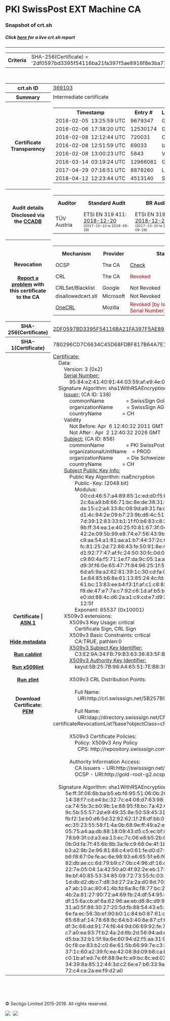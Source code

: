 # PKI SwissPost EXT Machine CA
### Snapshot of crt.sh
##### Click [here](https://crt.sh/?q=2DF0597BD3395F54116BA21FA397F5AE8916F8E3BA7719B0EDB54F2BA250DB1C) for a live crt.sh report

---
<!DOCTYPE HTML PUBLIC "-//W3C//DTD HTML 4.0 Transitional//EN">
<HTML>

<BODY>

<TABLE>
  <TR>
    <TH class="outer">Criteria</TH>
    <TD class="outer">SHA-256(Certificate) = '2df0597bd3395f54116ba21fa397f5ae8916f8e3ba7719b0edb54f2ba250db1c'</TD>
  </TR>
</TABLE>
<BR>
<TABLE>
  <TR>
    <TH class="outer">crt.sh ID</TH>
    <TD class="outer"><A href="?id=369103">369103</A></TD>
  </TR>
  <TR>
    <TH class="outer">Summary</TH>
    <TD class="outer">Intermediate certificate</TD>
  </TR>
  <TR>
    <TH class="outer">Certificate<BR>Transparency</TH>
    <TD class="outer">
<TABLE class="options" style="margin-left:0px">
  <TR>
    <TH>Timestamp</TH>
    <TH>Entry #</TH>
    <TH>Log Operator</TH>
    <TH>Log URL</TH>
  </TR>
  <TR>
    <TD>2016-02-05&nbsp; <FONT class="small">13:25:59 UTC</FONT></TD>
    <TD>9679347</TD>
    <TD>Google</TD>
    <TD>https://ct.googleapis.com/rocketeer</TD>
  </TR>
  <TR>
    <TD>2016-02-06&nbsp; <FONT class="small">17:38:20 UTC</FONT></TD>
    <TD>12530174</TD>
    <TD>Google</TD>
    <TD>https://ct.googleapis.com/pilot</TD>
  </TR>
  <TR>
    <TD>2016-02-08&nbsp; <FONT class="small">12:12:44 UTC</FONT></TD>
    <TD>720031</TD>
    <TD>Certly</TD>
    <TD>https://log.certly.io</TD>
  </TR>
  <TR>
    <TD>2016-02-08&nbsp; <FONT class="small">12:51:59 UTC</FONT></TD>
    <TD>69033</TD>
    <TD>Izenpe</TD>
    <TD>https://ct.izenpe.com</TD>
  </TR>
  <TR>
    <TD>2016-02-08&nbsp; <FONT class="small">13:00:23 UTC</FONT></TD>
    <TD>5843</TD>
    <TD>Venafi</TD>
    <TD>https://ctlog.api.venafi.com</TD>
  </TR>
  <TR>
    <TD>2016-03-14&nbsp; <FONT class="small">03:19:24 UTC</FONT></TD>
    <TD>12966081</TD>
    <TD>Google</TD>
    <TD>https://ct.googleapis.com/aviator</TD>
  </TR>
  <TR>
    <TD>2017-04-29&nbsp; <FONT class="small">07:16:51 UTC</FONT></TD>
    <TD>8878260</TD>
    <TD>Let's Encrypt</TD>
    <TD>https://clicky.ct.letsencrypt.org</TD>
  </TR>
  <TR>
    <TD>2018-04-12&nbsp; <FONT class="small">12:23:44 UTC</FONT></TD>
    <TD>4513140</TD>
    <TD>Sectigo</TD>
    <TD>https://dodo.ct.comodo.com</TD>
  </TR>
</TABLE>
    </TD>
  </TR>
  <TR>
    <TH class="outer">Audit details<BR>
      <DIV class="small" style="padding-top:3px">Disclosed via the
        <A href="//ccadb-public.secure.force.com/mozilla/PublicAllIntermediateCerts" target="_blank">CCADB</A></DIV>
    </TH>
    <TD class="outer">
<TABLE class="options" style="margin-left:0px">
  <TR>
    <TH>Auditor</TH>
    <TH>Standard Audit</TH>
    <TH>BR Audit</TH>
    <TH>EV SSL Audit</TH>
    <TH>Documents</TH>
    <TH>CCADB</TH>
    <TH>Root Owner / Certificate</TH>
  </TR>
  <TR>
    <TD style="vertical-align:middle">TÜV Austria</TD>
    <TD>ETSI EN 319 411:
      <A href="https://it-tuv.com/wp-content/uploads/2018/12/AA2018122002_Audit_Attestation_TA_CERT__SwissSign_Gold_G2.pdf" target="_blank">2018-12-20</A>
      <BR><FONT style="font-size:8pt">(2017-10-10 to 2018-09-28)</FONT></TD>
    <TD>ETSI EN 319 411:
      <A href="https://it-tuv.com/wp-content/uploads/2018/12/AA2018122002_Audit_Attestation_TA_CERT__SwissSign_Gold_G2.pdf" target="_blank">2018-12-20</A>
      <BR><FONT style="font-size:8pt">(2017-10-10 to 2018-09-28)</FONT></TD>
    <TD>ETSI EN 319 411:
      <A href="https://it-tuv.com/wp-content/uploads/2018/12/AA2018122002_Audit_Attestation_TA_CERT__SwissSign_Gold_G2.pdf" target="_blank">2018-12-20</A>
      <BR><FONT style="font-size:8pt">(2017-10-10 to 2018-09-28)</FONT></TD>
    <TD>
      <A href="http://repository.swisssign.com/SwissSign-Gold-CP-CPS.pdf" target="blank">CP</A>
      <A href="http://repository.swisssign.com/SwissSign-Gold-CP-CPS.pdf" target="blank">CPS</A>
    </TD>
    <TD><A href="//ccadb.force.com/001o000000xNw4vAAC" target="_blank">001o000000xNw4vAAC</A></TD>
    <TD><A href="/?id=1221">SwissSign AG</A></TD>
  </TR>
</TABLE>
    </TD>
  </TR>
  <TR>
    <TH class="outer">Revocation<BR><BR>
      <DIV class="small" style="padding-top:3px"><A href="?id=369103&opt=problemreporting">Report a problem</A> with<BR>this certificate to the CA</DIV></TH>
    <TD class="outer">
      <TABLE class="options" style="margin-left:0px">
        <TR>
          <TH>Mechanism</TH>
          <TH>Provider</TH>
          <TH>Status</TH>
          <TH>Revocation Date</TH>
          <TH>Last Observed in CRL</TH>
          <TH>Last Checked <SPAN style="color:#CC0000;vertical-align:middle;font-size:70%;font-weight:normal">(Error)</SPAN></TH>
        </TR>
        <TR>
          <TD>OCSP</TD>
          <TD>The CA</TD>
          <TD><A href="?id=369103&opt=ocsp">Check</A></TD>
          <TD><SPAN style="color:#888888">?</SPAN></TD>
          <TD><SPAN style="color:#888888">n/a</SPAN></TD>
          <TD><SPAN style="color:#888888">?</SPAN></TD>
        </TR>
        <TR>
          <TD>CRL</TD>
          <TD>The CA</TD>
          <TD><SPAN style="color:#CC0000">Revoked</SPAN></TD><TD>2018-11-22&nbsp; <FONT class="small">13:20:33 UTC</FONT></TD><TD>2019-08-27&nbsp; <FONT class="small">19:00:03 UTC</FONT></TD><TD>2019-12-04&nbsp; <FONT class="small">20:05:09 UTC</FONT></TD>
        </TR>
        <TR>
          <TD>CRLSet/Blacklist</TD>
          <TD>Google</TD>
          <TD>Not Revoked</TD>
          <TD><SPAN style="color:#888888">n/a</SPAN></TD>
          <TD><SPAN style="color:#888888">n/a</SPAN></TD>
          <TD><SPAN style="color:#888888">n/a</SPAN></TD>
        </TR>
        <TR>
          <TD>disallowedcert.stl</TD>
          <TD>Microsoft</TD>
          <TD>Not Revoked</TD>
          <TD><SPAN style="color:#888888">n/a</SPAN></TD>
          <TD><SPAN style="color:#888888">n/a</SPAN></TD>
          <TD><SPAN style="color:#888888">n/a</SPAN></TD>
        </TR>
        <TR>
          <TD><A href="/mozilla-onecrl" target="_blank">OneCRL</A></TD>
          <TD>Mozilla</TD>
          <TD><SPAN style="color:#CC0000">Revoked [by Issuer Name, Serial Number]</SPAN></TD><TD>2018-12-07&nbsp; <FONT class="small">09:51:34 UTC</FONT></TD>
          <TD><SPAN style="color:#888888">n/a</SPAN></TD>
          <TD><SPAN style="color:#888888">n/a</SPAN></TD>
        </TR>
      </TABLE>
    </TD>
  </TR>
  <TR>
    <TH class="outer">SHA-256(Certificate)</TH>
    <TD class="outer"><A href="//censys.io/certificates/2df0597bd3395f54116ba21fa397f5ae8916f8e3ba7719b0edb54f2ba250db1c">2DF0597BD3395F54116BA21FA397F5AE8916F8E3BA7719B0EDB54F2BA250DB1C</A></TD>
  </TR>
  <TR>
    <TH class="outer">SHA-1(Certificate)</TH>
    <TD class="outer">7B0296CD7C6634C45D68FDBF817B64A7E16D6BB3</TD>
  </TR>
  <TR>
    <TH class="outer">Certificate | <A href="?asn1=369103">ASN.1</A>
      <SPAN class="small"><BR>
      <BR><BR><A href="?id=369103&opt=nometadata">Hide metadata</A>
      <BR><BR><A href="?id=369103&opt=cablint">Run cablint</A>
      <BR><BR><A href="?id=369103&opt=x509lint">Run x509lint</A>
      <BR><BR><A href="?id=369103&opt=zlint">Run zlint</A>
      <BR><BR><BR>Download Certificate: <A href="?d=369103">PEM</A>
      </SPAN>
    </TH>
    <TD class="text"><A href="?d=369103">Certificate:</A><BR>&nbsp;&nbsp;&nbsp;&nbsp;Data:<BR>&nbsp;&nbsp;&nbsp;&nbsp;&nbsp;&nbsp;&nbsp;&nbsp;Version:&nbsp;3&nbsp;(0x2)<BR>&nbsp;&nbsp;&nbsp;&nbsp;&nbsp;&nbsp;&nbsp;&nbsp;<A href="?serial=009584e2414091440359afe94e01eadb">Serial&nbsp;Number:</A><BR>&nbsp;&nbsp;&nbsp;&nbsp;&nbsp;&nbsp;&nbsp;&nbsp;&nbsp;&nbsp;&nbsp;&nbsp;95:84:e2:41:40:91:44:03:59:af:e9:4e:01:ea:db<BR>&nbsp;&nbsp;&nbsp;&nbsp;Signature&nbsp;Algorithm:&nbsp;sha1WithRSAEncryption<BR>&nbsp;&nbsp;&nbsp;&nbsp;&nbsp;&nbsp;&nbsp;&nbsp;<A href="?caid=138">Issuer:</A> <SPAN class="small">(CA ID: 138)</SPAN><BR>&nbsp;&nbsp;&nbsp;&nbsp;&nbsp;&nbsp;&nbsp;&nbsp;&nbsp;&nbsp;&nbsp;&nbsp;commonName&nbsp;&nbsp;&nbsp;&nbsp;&nbsp;&nbsp;&nbsp;&nbsp;&nbsp;&nbsp;&nbsp;&nbsp;&nbsp;&nbsp;&nbsp;&nbsp;=&nbsp;SwissSign&nbsp;Gold&nbsp;CA&nbsp;-&nbsp;G2<BR>&nbsp;&nbsp;&nbsp;&nbsp;&nbsp;&nbsp;&nbsp;&nbsp;&nbsp;&nbsp;&nbsp;&nbsp;organizationName&nbsp;&nbsp;&nbsp;&nbsp;&nbsp;&nbsp;&nbsp;&nbsp;&nbsp;&nbsp;=&nbsp;SwissSign&nbsp;AG<BR>&nbsp;&nbsp;&nbsp;&nbsp;&nbsp;&nbsp;&nbsp;&nbsp;&nbsp;&nbsp;&nbsp;&nbsp;countryName&nbsp;&nbsp;&nbsp;&nbsp;&nbsp;&nbsp;&nbsp;&nbsp;&nbsp;&nbsp;&nbsp;&nbsp;&nbsp;&nbsp;&nbsp;=&nbsp;CH<BR>&nbsp;&nbsp;&nbsp;&nbsp;&nbsp;&nbsp;&nbsp;&nbsp;Validity<BR>&nbsp;&nbsp;&nbsp;&nbsp;&nbsp;&nbsp;&nbsp;&nbsp;&nbsp;&nbsp;&nbsp;&nbsp;Not&nbsp;Before:&nbsp;Apr&nbsp;&nbsp;6&nbsp;12:40:32&nbsp;2011&nbsp;GMT<BR>&nbsp;&nbsp;&nbsp;&nbsp;&nbsp;&nbsp;&nbsp;&nbsp;&nbsp;&nbsp;&nbsp;&nbsp;Not&nbsp;After&nbsp;:&nbsp;Apr&nbsp;&nbsp;2&nbsp;12:40:32&nbsp;2026&nbsp;GMT<BR>&nbsp;&nbsp;&nbsp;&nbsp;&nbsp;&nbsp;&nbsp;&nbsp;<A href="?caid=856">Subject:</A> <SPAN class="small">(CA ID: 856)</SPAN><BR>&nbsp;&nbsp;&nbsp;&nbsp;&nbsp;&nbsp;&nbsp;&nbsp;&nbsp;&nbsp;&nbsp;&nbsp;commonName&nbsp;&nbsp;&nbsp;&nbsp;&nbsp;&nbsp;&nbsp;&nbsp;&nbsp;&nbsp;&nbsp;&nbsp;&nbsp;&nbsp;&nbsp;&nbsp;=&nbsp;PKI&nbsp;SwissPost&nbsp;EXT&nbsp;Machine&nbsp;CA<BR>&nbsp;&nbsp;&nbsp;&nbsp;&nbsp;&nbsp;&nbsp;&nbsp;&nbsp;&nbsp;&nbsp;&nbsp;organizationalUnitName&nbsp;&nbsp;&nbsp;&nbsp;=&nbsp;PROD<BR>&nbsp;&nbsp;&nbsp;&nbsp;&nbsp;&nbsp;&nbsp;&nbsp;&nbsp;&nbsp;&nbsp;&nbsp;organizationName&nbsp;&nbsp;&nbsp;&nbsp;&nbsp;&nbsp;&nbsp;&nbsp;&nbsp;&nbsp;=&nbsp;Die&nbsp;Schweizerische&nbsp;Post<BR>&nbsp;&nbsp;&nbsp;&nbsp;&nbsp;&nbsp;&nbsp;&nbsp;&nbsp;&nbsp;&nbsp;&nbsp;countryName&nbsp;&nbsp;&nbsp;&nbsp;&nbsp;&nbsp;&nbsp;&nbsp;&nbsp;&nbsp;&nbsp;&nbsp;&nbsp;&nbsp;&nbsp;=&nbsp;CH<BR>&nbsp;&nbsp;&nbsp;&nbsp;&nbsp;&nbsp;&nbsp;&nbsp;<A href="?spkisha256=7e7d1022a26066375f44b74f7784a687560bfa7e9636c476522e9840a64b1ade">Subject&nbsp;Public&nbsp;Key&nbsp;Info:</A><BR>&nbsp;&nbsp;&nbsp;&nbsp;&nbsp;&nbsp;&nbsp;&nbsp;&nbsp;&nbsp;&nbsp;&nbsp;Public&nbsp;Key&nbsp;Algorithm:&nbsp;rsaEncryption<BR>&nbsp;&nbsp;&nbsp;&nbsp;&nbsp;&nbsp;&nbsp;&nbsp;&nbsp;&nbsp;&nbsp;&nbsp;&nbsp;&nbsp;&nbsp;&nbsp;Public-Key:&nbsp;(2048&nbsp;bit)<BR>&nbsp;&nbsp;&nbsp;&nbsp;&nbsp;&nbsp;&nbsp;&nbsp;&nbsp;&nbsp;&nbsp;&nbsp;&nbsp;&nbsp;&nbsp;&nbsp;Modulus:<BR>&nbsp;&nbsp;&nbsp;&nbsp;&nbsp;&nbsp;&nbsp;&nbsp;&nbsp;&nbsp;&nbsp;&nbsp;&nbsp;&nbsp;&nbsp;&nbsp;&nbsp;&nbsp;&nbsp;&nbsp;00:cd:46:57:a4:89:85:1c:ed:d0:f5:b9:6f:e1:c5:<BR>&nbsp;&nbsp;&nbsp;&nbsp;&nbsp;&nbsp;&nbsp;&nbsp;&nbsp;&nbsp;&nbsp;&nbsp;&nbsp;&nbsp;&nbsp;&nbsp;&nbsp;&nbsp;&nbsp;&nbsp;2c:6a:a9:b8:66:71:bc:8e:de:38:31:8d:c0:cf:c2:<BR>&nbsp;&nbsp;&nbsp;&nbsp;&nbsp;&nbsp;&nbsp;&nbsp;&nbsp;&nbsp;&nbsp;&nbsp;&nbsp;&nbsp;&nbsp;&nbsp;&nbsp;&nbsp;&nbsp;&nbsp;da:15:c2:a4:33:8c:08:9d:a9:31:fa:c7:db:ae:c5:<BR>&nbsp;&nbsp;&nbsp;&nbsp;&nbsp;&nbsp;&nbsp;&nbsp;&nbsp;&nbsp;&nbsp;&nbsp;&nbsp;&nbsp;&nbsp;&nbsp;&nbsp;&nbsp;&nbsp;&nbsp;d1:4c:94:2e:09:b7:23:9b:d6:4c:51:63:e0:eb:8b:<BR>&nbsp;&nbsp;&nbsp;&nbsp;&nbsp;&nbsp;&nbsp;&nbsp;&nbsp;&nbsp;&nbsp;&nbsp;&nbsp;&nbsp;&nbsp;&nbsp;&nbsp;&nbsp;&nbsp;&nbsp;7d:39:12:83:33:b1:1f:f0:b6:83:c8:20:0d:aa:33:<BR>&nbsp;&nbsp;&nbsp;&nbsp;&nbsp;&nbsp;&nbsp;&nbsp;&nbsp;&nbsp;&nbsp;&nbsp;&nbsp;&nbsp;&nbsp;&nbsp;&nbsp;&nbsp;&nbsp;&nbsp;9b:ff:34:ea:1e:40:25:f0:81:67:3f:04:2b:e0:2f:<BR>&nbsp;&nbsp;&nbsp;&nbsp;&nbsp;&nbsp;&nbsp;&nbsp;&nbsp;&nbsp;&nbsp;&nbsp;&nbsp;&nbsp;&nbsp;&nbsp;&nbsp;&nbsp;&nbsp;&nbsp;42:2e:09:5b:99:e8:74:e7:56:43:9b:0c:b3:1c:3b:<BR>&nbsp;&nbsp;&nbsp;&nbsp;&nbsp;&nbsp;&nbsp;&nbsp;&nbsp;&nbsp;&nbsp;&nbsp;&nbsp;&nbsp;&nbsp;&nbsp;&nbsp;&nbsp;&nbsp;&nbsp;c9:aa:54:a1:81:aa:a1:b7:44:37:2c:69:e9:83:32:<BR>&nbsp;&nbsp;&nbsp;&nbsp;&nbsp;&nbsp;&nbsp;&nbsp;&nbsp;&nbsp;&nbsp;&nbsp;&nbsp;&nbsp;&nbsp;&nbsp;&nbsp;&nbsp;&nbsp;&nbsp;fc:81:25:2d:72:86:43:fe:50:91:8e:4d:5e:8b:6b:<BR>&nbsp;&nbsp;&nbsp;&nbsp;&nbsp;&nbsp;&nbsp;&nbsp;&nbsp;&nbsp;&nbsp;&nbsp;&nbsp;&nbsp;&nbsp;&nbsp;&nbsp;&nbsp;&nbsp;&nbsp;d1:92:77:47:af:fc:24:50:30:fc:0d:09:13:d8:bb:<BR>&nbsp;&nbsp;&nbsp;&nbsp;&nbsp;&nbsp;&nbsp;&nbsp;&nbsp;&nbsp;&nbsp;&nbsp;&nbsp;&nbsp;&nbsp;&nbsp;&nbsp;&nbsp;&nbsp;&nbsp;c9:80:4a:f5:71:1e:f7:da:9c:05:1a:a1:3e:f2:51:<BR>&nbsp;&nbsp;&nbsp;&nbsp;&nbsp;&nbsp;&nbsp;&nbsp;&nbsp;&nbsp;&nbsp;&nbsp;&nbsp;&nbsp;&nbsp;&nbsp;&nbsp;&nbsp;&nbsp;&nbsp;d9:3f:f6:0e:65:47:7f:84:96:25:1f:5d:7e:d9:82:<BR>&nbsp;&nbsp;&nbsp;&nbsp;&nbsp;&nbsp;&nbsp;&nbsp;&nbsp;&nbsp;&nbsp;&nbsp;&nbsp;&nbsp;&nbsp;&nbsp;&nbsp;&nbsp;&nbsp;&nbsp;6d:a5:9a:a2:62:81:39:1c:30:cd:fa:0a:40:1a:ab:<BR>&nbsp;&nbsp;&nbsp;&nbsp;&nbsp;&nbsp;&nbsp;&nbsp;&nbsp;&nbsp;&nbsp;&nbsp;&nbsp;&nbsp;&nbsp;&nbsp;&nbsp;&nbsp;&nbsp;&nbsp;1e:84:85:b6:8e:61:13:85:24:4c:fd:51:b4:ce:45:<BR>&nbsp;&nbsp;&nbsp;&nbsp;&nbsp;&nbsp;&nbsp;&nbsp;&nbsp;&nbsp;&nbsp;&nbsp;&nbsp;&nbsp;&nbsp;&nbsp;&nbsp;&nbsp;&nbsp;&nbsp;61:bc:13:83:ee:b4:f3:1f:af:c1:c8:83:b6:b2:dc:<BR>&nbsp;&nbsp;&nbsp;&nbsp;&nbsp;&nbsp;&nbsp;&nbsp;&nbsp;&nbsp;&nbsp;&nbsp;&nbsp;&nbsp;&nbsp;&nbsp;&nbsp;&nbsp;&nbsp;&nbsp;f8:de:47:e7:7a:c7:92:c6:1d:af:b5:b0:8c:1e:ca:<BR>&nbsp;&nbsp;&nbsp;&nbsp;&nbsp;&nbsp;&nbsp;&nbsp;&nbsp;&nbsp;&nbsp;&nbsp;&nbsp;&nbsp;&nbsp;&nbsp;&nbsp;&nbsp;&nbsp;&nbsp;e0:dd:88:4c:d6:2a:a1:c9:cd:e7:d9:20:07:a5:aa:<BR>&nbsp;&nbsp;&nbsp;&nbsp;&nbsp;&nbsp;&nbsp;&nbsp;&nbsp;&nbsp;&nbsp;&nbsp;&nbsp;&nbsp;&nbsp;&nbsp;&nbsp;&nbsp;&nbsp;&nbsp;12:5f<BR>&nbsp;&nbsp;&nbsp;&nbsp;&nbsp;&nbsp;&nbsp;&nbsp;&nbsp;&nbsp;&nbsp;&nbsp;&nbsp;&nbsp;&nbsp;&nbsp;Exponent:&nbsp;65537&nbsp;(0x10001)<BR>&nbsp;&nbsp;&nbsp;&nbsp;&nbsp;&nbsp;&nbsp;&nbsp;X509v3&nbsp;extensions:<BR>&nbsp;&nbsp;&nbsp;&nbsp;&nbsp;&nbsp;&nbsp;&nbsp;&nbsp;&nbsp;&nbsp;&nbsp;X509v3&nbsp;Key&nbsp;Usage:&nbsp;critical<BR>&nbsp;&nbsp;&nbsp;&nbsp;&nbsp;&nbsp;&nbsp;&nbsp;&nbsp;&nbsp;&nbsp;&nbsp;&nbsp;&nbsp;&nbsp;&nbsp;Certificate&nbsp;Sign,&nbsp;CRL&nbsp;Sign<BR>&nbsp;&nbsp;&nbsp;&nbsp;&nbsp;&nbsp;&nbsp;&nbsp;&nbsp;&nbsp;&nbsp;&nbsp;X509v3&nbsp;Basic&nbsp;Constraints:&nbsp;critical<BR>&nbsp;&nbsp;&nbsp;&nbsp;&nbsp;&nbsp;&nbsp;&nbsp;&nbsp;&nbsp;&nbsp;&nbsp;&nbsp;&nbsp;&nbsp;&nbsp;CA:TRUE,&nbsp;pathlen:0<BR>&nbsp;&nbsp;&nbsp;&nbsp;&nbsp;&nbsp;&nbsp;&nbsp;&nbsp;&nbsp;&nbsp;&nbsp;<A href="?ski=c3e29a34fb79b36336835fb5836d1665ac123ee2">X509v3&nbsp;Subject&nbsp;Key&nbsp;Identifier:</A><BR>&nbsp;&nbsp;&nbsp;&nbsp;&nbsp;&nbsp;&nbsp;&nbsp;&nbsp;&nbsp;&nbsp;&nbsp;&nbsp;&nbsp;&nbsp;&nbsp;C3:E2:9A:34:FB:79:B3:63:36:83:5F:B5:83:6D:16:65:AC:12:3E:E2<BR>&nbsp;&nbsp;&nbsp;&nbsp;&nbsp;&nbsp;&nbsp;&nbsp;&nbsp;&nbsp;&nbsp;&nbsp;<A href="?ski=5b257b96a465517eb839f3c078665ee83ae7f0ee">X509v3&nbsp;Authority&nbsp;Key&nbsp;Identifier:</A><BR>&nbsp;&nbsp;&nbsp;&nbsp;&nbsp;&nbsp;&nbsp;&nbsp;&nbsp;&nbsp;&nbsp;&nbsp;&nbsp;&nbsp;&nbsp;&nbsp;keyid:5B:25:7B:96:A4:65:51:7E:B8:39:F3:C0:78:66:5E:E8:3A:E7:F0:EE<BR><BR>&nbsp;&nbsp;&nbsp;&nbsp;&nbsp;&nbsp;&nbsp;&nbsp;&nbsp;&nbsp;&nbsp;&nbsp;X509v3&nbsp;CRL&nbsp;Distribution&nbsp;Points:&nbsp;<BR><BR>&nbsp;&nbsp;&nbsp;&nbsp;&nbsp;&nbsp;&nbsp;&nbsp;&nbsp;&nbsp;&nbsp;&nbsp;&nbsp;&nbsp;&nbsp;&nbsp;Full&nbsp;Name:<BR>&nbsp;&nbsp;&nbsp;&nbsp;&nbsp;&nbsp;&nbsp;&nbsp;&nbsp;&nbsp;&nbsp;&nbsp;&nbsp;&nbsp;&nbsp;&nbsp;&nbsp;&nbsp;URI:http://crl.swisssign.net/5B257B96A465517EB839F3C078665EE83AE7F0EE<BR><BR>&nbsp;&nbsp;&nbsp;&nbsp;&nbsp;&nbsp;&nbsp;&nbsp;&nbsp;&nbsp;&nbsp;&nbsp;&nbsp;&nbsp;&nbsp;&nbsp;Full&nbsp;Name:<BR>&nbsp;&nbsp;&nbsp;&nbsp;&nbsp;&nbsp;&nbsp;&nbsp;&nbsp;&nbsp;&nbsp;&nbsp;&nbsp;&nbsp;&nbsp;&nbsp;&nbsp;&nbsp;URI:ldap://directory.swisssign.net/CN=5B257B96A465517EB839F3C078665EE83AE7F0EE%2CO=SwissSign%2CC=CH?certificateRevocationList?base?objectClass=cRLDistributionPoint<BR><BR>&nbsp;&nbsp;&nbsp;&nbsp;&nbsp;&nbsp;&nbsp;&nbsp;&nbsp;&nbsp;&nbsp;&nbsp;X509v3&nbsp;Certificate&nbsp;Policies:&nbsp;<BR>&nbsp;&nbsp;&nbsp;&nbsp;&nbsp;&nbsp;&nbsp;&nbsp;&nbsp;&nbsp;&nbsp;&nbsp;&nbsp;&nbsp;&nbsp;&nbsp;Policy:&nbsp;X509v3&nbsp;Any&nbsp;Policy<BR>&nbsp;&nbsp;&nbsp;&nbsp;&nbsp;&nbsp;&nbsp;&nbsp;&nbsp;&nbsp;&nbsp;&nbsp;&nbsp;&nbsp;&nbsp;&nbsp;&nbsp;&nbsp;CPS:&nbsp;http://repository.swisssign.com/SwissSign-Gold-CP-CPS-R5.pdf<BR><BR>&nbsp;&nbsp;&nbsp;&nbsp;&nbsp;&nbsp;&nbsp;&nbsp;&nbsp;&nbsp;&nbsp;&nbsp;Authority&nbsp;Information&nbsp;Access:&nbsp;<BR>&nbsp;&nbsp;&nbsp;&nbsp;&nbsp;&nbsp;&nbsp;&nbsp;&nbsp;&nbsp;&nbsp;&nbsp;&nbsp;&nbsp;&nbsp;&nbsp;CA&nbsp;Issuers&nbsp;-&nbsp;URI:http://swisssign.net/cgi-bin/authority/download/5B257B96A465517EB839F3C078665EE83AE7F0EE<BR>&nbsp;&nbsp;&nbsp;&nbsp;&nbsp;&nbsp;&nbsp;&nbsp;&nbsp;&nbsp;&nbsp;&nbsp;&nbsp;&nbsp;&nbsp;&nbsp;OCSP&nbsp;-&nbsp;URI:http://gold-root-g2.ocsp.swisssign.net/5B257B96A465517EB839F3C078665EE83AE7F0EE<BR><BR>&nbsp;&nbsp;&nbsp;&nbsp;Signature&nbsp;Algorithm:&nbsp;sha1WithRSAEncryption<BR>&nbsp;&nbsp;&nbsp;&nbsp;&nbsp;&nbsp;&nbsp;&nbsp;&nbsp;5e:ff:3f:06:6b:ba:b5:eb:f6:95:51:06:0b:26:d9:b4:89:71:<BR>&nbsp;&nbsp;&nbsp;&nbsp;&nbsp;&nbsp;&nbsp;&nbsp;&nbsp;14:38:f7:cd:e4:bc:32:7c:e4:08:d7:63:98:a9:4d:3f:90:94:<BR>&nbsp;&nbsp;&nbsp;&nbsp;&nbsp;&nbsp;&nbsp;&nbsp;&nbsp;ca:74:5b:3c:b0:9b:1e:88:95:f8:bc:7a:42:69:53:f0:8b:38:<BR>&nbsp;&nbsp;&nbsp;&nbsp;&nbsp;&nbsp;&nbsp;&nbsp;&nbsp;9c:5b:55:57:2d:e9:49:35:8e:50:59:45:31:30:c4:5c:b3:ff:<BR>&nbsp;&nbsp;&nbsp;&nbsp;&nbsp;&nbsp;&nbsp;&nbsp;&nbsp;fb:f2:1e:b0:d6:5d:32:92:62:1f:28:df:bb:05:10:bf:d2:40:<BR>&nbsp;&nbsp;&nbsp;&nbsp;&nbsp;&nbsp;&nbsp;&nbsp;&nbsp;ec:35:23:55:58:f1:4a:0b:68:9e:ff:49:a2:e9:7f:a6:86:29:<BR>&nbsp;&nbsp;&nbsp;&nbsp;&nbsp;&nbsp;&nbsp;&nbsp;&nbsp;05:75:a4:aa:db:88:18:09:43:d5:c5:ec:bf:89:38:cf:67:07:<BR>&nbsp;&nbsp;&nbsp;&nbsp;&nbsp;&nbsp;&nbsp;&nbsp;&nbsp;78:b9:3f:cd:a3:ea:13:ec:7c:06:e8:b5:2b:8a:1a:88:aa:e4:<BR>&nbsp;&nbsp;&nbsp;&nbsp;&nbsp;&nbsp;&nbsp;&nbsp;&nbsp;0b:0d:fa:7f:45:6b:8b:3a:fe:c9:68:0e:4f:1b:99:b6:f4:a6:<BR>&nbsp;&nbsp;&nbsp;&nbsp;&nbsp;&nbsp;&nbsp;&nbsp;&nbsp;b3:a2:9b:2e:96:81:88:c4:e0:61:fe:d0:d7:61:3b:7c:46:4e:<BR>&nbsp;&nbsp;&nbsp;&nbsp;&nbsp;&nbsp;&nbsp;&nbsp;&nbsp;b6:f8:67:0e:fe:ac:6e:98:93:e6:65:5f:e6:f6:d2:e6:3c:52:<BR>&nbsp;&nbsp;&nbsp;&nbsp;&nbsp;&nbsp;&nbsp;&nbsp;&nbsp;82:db:ae:cc:6d:79:b9:c7:0b:c4:96:df:16:cb:5a:2d:b2:94:<BR>&nbsp;&nbsp;&nbsp;&nbsp;&nbsp;&nbsp;&nbsp;&nbsp;&nbsp;22:7e:05:04:1a:42:50:a0:4f:92:2e:eb:17:7e:12:50:3f:26:<BR>&nbsp;&nbsp;&nbsp;&nbsp;&nbsp;&nbsp;&nbsp;&nbsp;&nbsp;9e:bf:40:85:53:34:85:09:72:73:55:fc:03:20:aa:94:f2:14:<BR>&nbsp;&nbsp;&nbsp;&nbsp;&nbsp;&nbsp;&nbsp;&nbsp;&nbsp;1d:db:d2:db:c7:d8:3d:27:2a:2a:d0:8d:70:5f:9f:64:6c:aa:<BR>&nbsp;&nbsp;&nbsp;&nbsp;&nbsp;&nbsp;&nbsp;&nbsp;&nbsp;a7:ab:10:ac:80:41:4b:fd:6a:8c:f8:77:bc:22:a5:e2:84:18:<BR>&nbsp;&nbsp;&nbsp;&nbsp;&nbsp;&nbsp;&nbsp;&nbsp;&nbsp;4b:2a:81:27:90:72:a4:69:fb:24:df:54:95:4c:f8:44:65:bc:<BR>&nbsp;&nbsp;&nbsp;&nbsp;&nbsp;&nbsp;&nbsp;&nbsp;&nbsp;df:15:6a:cb:af:6a:62:96:ae:eb:d8:8c:d9:93:58:b7:9d:41:<BR>&nbsp;&nbsp;&nbsp;&nbsp;&nbsp;&nbsp;&nbsp;&nbsp;&nbsp;31:a0:5f:86:30:27:20:5d:fb:88:54:43:e5:85:2d:59:cd:5c:<BR>&nbsp;&nbsp;&nbsp;&nbsp;&nbsp;&nbsp;&nbsp;&nbsp;&nbsp;6e:fa:ec:56:3b:ef:90:b0:1c:84:b0:87:61:da:d5:68:e7:1c:<BR>&nbsp;&nbsp;&nbsp;&nbsp;&nbsp;&nbsp;&nbsp;&nbsp;&nbsp;65:68:af:14:78:68:8c:64:b3:40:8e:87:cf:fb:ca:1e:0a:d7:<BR>&nbsp;&nbsp;&nbsp;&nbsp;&nbsp;&nbsp;&nbsp;&nbsp;&nbsp;df:3c:66:dd:91:74:f6:44:9d:06:69:92:fe:7e:bc:81:9c:f8:<BR>&nbsp;&nbsp;&nbsp;&nbsp;&nbsp;&nbsp;&nbsp;&nbsp;&nbsp;c7:a0:ea:93:7f:b2:4a:2d:6b:2d:56:94:ad:e1:44:62:45:65:<BR>&nbsp;&nbsp;&nbsp;&nbsp;&nbsp;&nbsp;&nbsp;&nbsp;&nbsp;d5:ba:32:b1:5f:9a:6e:60:94:d2:f5:aa:31:9e:17:54:79:23:<BR>&nbsp;&nbsp;&nbsp;&nbsp;&nbsp;&nbsp;&nbsp;&nbsp;&nbsp;0c:f8:ce:83:b2:c0:6e:61:5b:66:99:7e:c3:3a:b8:24:24:96:<BR>&nbsp;&nbsp;&nbsp;&nbsp;&nbsp;&nbsp;&nbsp;&nbsp;&nbsp;37:1c:60:a2:39:fc:ea:42:08:8d:09:b8:ca:be:52:d8:65:35:<BR>&nbsp;&nbsp;&nbsp;&nbsp;&nbsp;&nbsp;&nbsp;&nbsp;&nbsp;c0:1b:af:ed:7e:6f:88:9e:fc:e9:bc:8c:ed:03:58:d7:98:c4:<BR>&nbsp;&nbsp;&nbsp;&nbsp;&nbsp;&nbsp;&nbsp;&nbsp;&nbsp;34:39:8a:85:12:44:3d:c2:6e:e7:b6:33:9a:6a:e8:ea:76:d2:<BR>&nbsp;&nbsp;&nbsp;&nbsp;&nbsp;&nbsp;&nbsp;&nbsp;&nbsp;72:c4:ca:2a:ee:f9:d2:a0<BR>    </TD>
  </TR>
</TABLE>

  <BR><BR><BR>

  <P class="copyright">&copy; Sectigo Limited 2015-2019. All rights reserved.</P>
  <DIV>
    <A href="https://sectigo.com/"><IMG src="/sectigo_s.png"></A>
    &nbsp;<A href="https://github.com/crtsh"><IMG src="/GitHub-Mark-32px.png"></A>
  </DIV>
</BODY>
</HTML>
